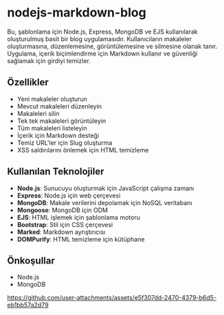 # nodejs-markdown-blog

Bu, şablonlama için Node.js, Express, MongoDB ve EJS kullanılarak oluşturulmuş basit bir blog uygulamasıdır. Kullanıcıların makaleler oluşturmasına, düzenlemesine, görüntülemesine ve silmesine olanak tanır. Uygulama, içerik biçimlendirme için Markdown kullanır ve güvenliği sağlamak için girdiyi temizler.

## Özellikler
- Yeni makaleler oluşturun
- Mevcut makaleleri düzenleyin
- Makaleleri silin
- Tek tek makaleleri görüntüleyin
- Tüm makaleleri listeleyin
- İçerik için Markdown desteği
- Temiz URL'ler için Slug oluşturma
- XSS saldırılarını önlemek için HTML temizleme

## Kullanılan Teknolojiler
- **Node.js**: Sunucuyu oluşturmak için JavaScript çalışma zamanı
- **Express**: Node.js için web çerçevesi
- **MongoDB**: Makale verilerini depolamak için NoSQL veritabanı
- **Mongoose**: MongoDB için ODM
- **EJS**: HTML işlemek için şablonlama motoru
- **Bootstrap**: Stil için CSS çerçevesi
- **Marked**: Markdown ayrıştırıcısı
- **DOMPurify**: HTML temizleme için kütüphane

## Önkoşullar
- Node.js
- MongoDB

https://github.com/user-attachments/assets/e5f307dd-2470-4379-b6d5-eb1bb57a2d79

